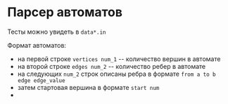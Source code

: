 # Парсер автоматов

Тесты можно увидеть в `data*.in`

Формат автоматов:
* на первой строке `vertices num_1` -- количество вершин в автомате
* на второй строке `edges num_2` -- количество ребер в автомате
* на следующих `num_2` строк описаны ребра в формате `from a to b edge edge_value`
* затем стартовая вершина в формате `start num`
* 